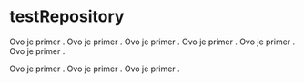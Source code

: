 # testRepository
Ovo je primer .
Ovo je primer .
Ovo je primer .
Ovo je primer .
Ovo je primer .
Ovo je primer .

Ovo je primer .
Ovo je primer .
Ovo je primer .

